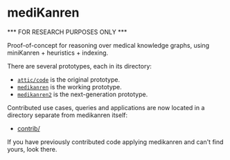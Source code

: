# mediKanren

*** FOR RESEARCH PURPOSES ONLY ***

Proof-of-concept for reasoning over medical knowledge graphs, using miniKanren + heuristics + indexing.

There are several prototypes, each in its directory:

- [`attic/code`](attic/code) is the original prototype.
- [`medikanren`](medikanren) is the working prototype.
- [`medikanren2`](medikanren2) is the next-generation prototype.

Contributed use cases, queries and applications are now located in a directory separate from medikanren itself:

- [contrib/](contrib)

If you have previously contributed code applying medikanren and can't find yours, look there.












